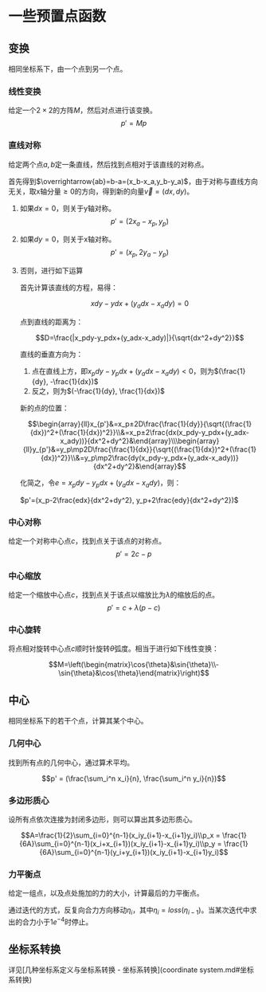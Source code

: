 # 一些预置点函数
## 变换
相同坐标系下，由一个点到另一个点。
### 线性变换
给定一个$2\times 2$的方阵$M$，然后对点进行该变换。
$$p'=Mp$$
### 直线对称
给定两个点$a,b$定一条直线，然后找到点相对于该直线的对称点。

首先得到$\overrightarrow{ab}=b-a=(x_b-x_a,y_b-y_a)$，由于对称与直线方向无关，取x轴分量$\ge 0$的方向，得到新的向量$\overrightarrow{v}=(dx, dy)$。

1. 如果$dx=0$，则关于y轴对称。
	$$p'=(2x_a-x_p,y_p)$$
2. 如果$dy=0$，则关于x轴对称。
	$$p'=(x_p,2y_a-y_p)$$
3. 否则，进行如下运算

	首先计算该直线的方程，易得：

	$$xdy-ydx+(y_adx-x_ady)=0$$

	点到直线的距离为：

	$$D=\frac{|x_pdy-y_pdx+(y_adx-x_ady)|}{\sqrt{dx^2+dy^2}}$$

	直线的垂直方向为：
	1. 点在直线上方，即$x_pdy-y_pdx+(y_adx-x_ady)<0$，则为$(\frac{1}{dy}, -\frac{1}{dx})$
	2. 反之，则为$(-\frac{1}{dy}, \frac{1}{dx})$

	新的点的位置：

	$$\begin{array}{ll}x_{p'}&=x_p±2D\frac{\frac{1}{dy}}{\sqrt{(\frac{1}{dx})^2+(\frac{1}{dx})^2}}\\&=x_p±2\frac{dx(x_pdy-y_pdx+(y_adx-x_ady))}{dx^2+dy^2}&\end{array}\\\begin{array}{ll}y_{p'}&=y_p\mp2D\frac{\frac{1}{dx}}{\sqrt{(\frac{1}{dx})^2+(\frac{1}{dx})^2}}\\&=y_p\mp2\frac{dy(x_pdy-y_pdx+(y_adx-x_ady))}{dx^2+dy^2}&\end{array}$$

	化简之，令$e=x_pdy-y_pdx+(y_adx-x_ady)$，则：

	$p'=(x_p-2\frac{edx}{dx^2+dy^2}, y_p+2\frac{edy}{dx^2+dy^2})$
### 中心对称
给定一个对称中心点$c$，找到点关于该点的对称点。
$$p'=2c-p$$
### 中心缩放
给定一个缩放中心点$c$，找到点关于该点以缩放比为$\lambda$的缩放后的点。
$$p'=c+\lambda(p-c)$$
### 中心旋转
将点相对旋转中心点$c$顺时针旋转$\theta$弧度。相当于进行如下线性变换：

$$M=\left(\begin{matrix}\cos{\theta}&\sin{\theta}\\-\sin{\theta}&\cos{\theta}\end{matrix}\right)$$
## 中心
相同坐标系下的若干个点，计算其某个中心。
### 几何中心
找到所有点的几何中心，通过算术平均。

$$p' = (\frac{\sum_i^n x_i}{n}, \frac{\sum_i^n y_i}{n})$$
### 多边形质心
设所有点依次连接为封闭多边形，则可以算出其多边形质心。

$$A=\frac{1}{2}\sum_{i=0}^{n-1}(x_iy_{i+1}-x_{i+1}y_i)\\p_x = \frac{1}{6A}\sum_{i=0}^{n-1}(x_i+x_{i+1})(x_iy_{i+1}-x_{i+1}y_i)\\p_y = \frac{1}{6A}\sum_{i=0}^{n-1}(y_i+y_{i+1})(x_iy_{i+1}-x_{i+1}y_i)$$
### 力平衡点
给定一组点，以及点处施加的力的大小，计算最后的力平衡点。

通过迭代的方式，反复向合力方向移动$\eta_i$，其中$\eta_i=loss(\eta_{i-1})$。当某次迭代中求出的合力小于$1e^{-4}$时停止。

## 坐标系转换

详见[几种坐标系定义与坐标系转换 - 坐标系转换](coordinate system.md#坐标系转换)